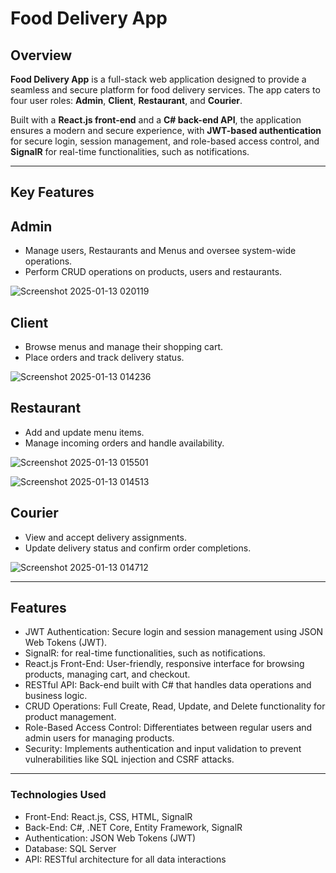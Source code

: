 # Food Delivery App

## Overview  

**Food Delivery App** is a full-stack web application designed to provide a seamless and secure platform for food delivery services. The app caters to four user roles: **Admin**, **Client**, **Restaurant**, and **Courier**.  

Built with a **React.js front-end** and a **C# back-end API**, the application ensures a modern and secure experience, with **JWT-based authentication** for secure login, session management, and role-based access control, and **SignalR** for real-time functionalities, such as notifications.  

---

## Key Features  

## Admin  
- Manage users, Restaurants and Menus and oversee system-wide operations.  
- Perform CRUD operations on products, users and restaurants.
  
![Screenshot 2025-01-13 020119](https://github.com/user-attachments/assets/287eaebe-2db8-4bcb-b718-9184fabc8584)


## Client  
- Browse menus and manage their shopping cart.  
- Place orders and track delivery status.
  
![Screenshot 2025-01-13 014236](https://github.com/user-attachments/assets/fce4bfc3-74ac-43a3-b800-e81a43e1300e)

## Restaurant  
- Add and update menu items.  
- Manage incoming orders and handle availability.

![Screenshot 2025-01-13 015501](https://github.com/user-attachments/assets/fc6eb917-eb20-48d2-b5ce-5a74e7ac52ed)


![Screenshot 2025-01-13 014513](https://github.com/user-attachments/assets/90b32cc6-b229-49f2-b96a-7c6c9b9d4f3a)




## Courier  
- View and accept delivery assignments.  
- Update delivery status and confirm order completions.

  
![Screenshot 2025-01-13 014712](https://github.com/user-attachments/assets/9b4a67e7-62d0-475b-a8a0-1469af5b273a)

---


## Features
* JWT Authentication: Secure login and session management using JSON Web Tokens (JWT).
* SignalR:  for real-time functionalities, such as notifications.  
* React.js Front-End: User-friendly, responsive interface for browsing products, managing cart, and checkout.
* RESTful API: Back-end built with C# that handles data operations and business logic.
* CRUD Operations: Full Create, Read, Update, and Delete functionality for product management.
* Role-Based Access Control: Differentiates between regular users and admin users for managing products.
* Security: Implements authentication and input validation to prevent vulnerabilities like SQL injection and CSRF attacks.

---

### Technologies Used
* Front-End: React.js, CSS, HTML, SignalR
* Back-End: C#, .NET Core, Entity Framework, SignalR
* Authentication: JSON Web Tokens (JWT)
* Database: SQL Server
* API: RESTful architecture for all data interactions
